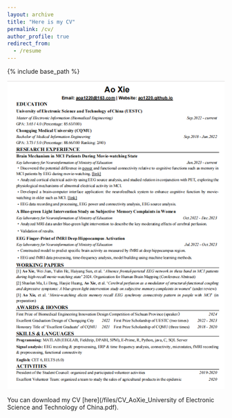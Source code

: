 ```yaml
---
layout: archive
title: "Here is my CV"
permalink: /cv/
author_profile: true
redirect_from:
  - /resume
---
```


{% include base_path %}

![cv](/images/cv.png)

You can download my CV [here](/files/CV_AoXie_University of Electronic Science and Technology of China.pdf).
